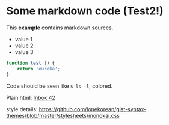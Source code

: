 # Some markdown code (Test2!)

This **example** contains markdown sources.

* value 1
* value 2
* value 3

```javascript
function test () {
    return 'eureka';
}
```

Code should be seen like `$ ls -l`, colored.

Plain html: <a href="#">Inbox <span class="badge">42</span></a>

<code class="gist" data-gist-id="5755102"></code>

style details: https://github.com/lonekorean/gist-syntax-themes/blob/master/stylesheets/monokai.css






